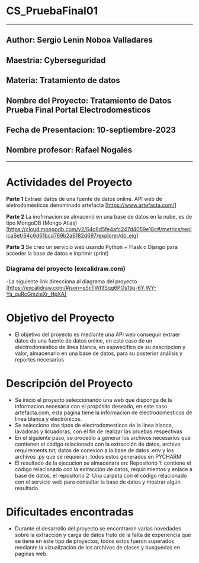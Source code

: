 # CS_PruebaFinal01
----------------------------------------------------------------------------------- 
## Author: Sergio Lenin Noboa Valladares
## Maestria: Cyberseguridad
## Materia: Tratamiento de datos
## Nombre del Proyecto: Tratamiento de Datos Prueba Final Portal Electrodomesticos
## Fecha de Presentacion: 10-septiembre-2023
## Nombre profesor: Rafael Nogales
-----------------------------------------------------------------------------------

# Actividades del Proyecto
__Parte 1__
Extraer datos de una fuente de datos online. API web de eletrodomésticos denominado artefacta 
[https://www.artefacta.com/]

__Parte 2__
La inofrmacion se almacenó en una base de datos en la nube, es de tipo MongoDB (Mongo Atlas) [https://cloud.mongodb.com/v2/64c6d5fe4afc247d4059e18c#/metrics/replicaSet/64c6d61bcd769b2a6182d697/explorer/db_eig]

__Parte 3__
Se creo un servicio web usando Python + Flask o Django para acceder la base de datos e inprimir (print)


### Diagrama del proyecto (excalidraw.com)
-La siguiente link direcciona al diagrama del proyecto 
[https://excalidraw.com/#json=p5cTWI3Sqg6POs1tkj-6Y,WY-Ya_quRcGmzieXr_HpXA]

# Objetivo del Proyecto
- El objetivo del proyecto es mediante una API web conseguir extraer datos de una fuente de datos online, en esta caso de un electrodoméstico de linea blanca, en espwecifico de su descripcion y valor, almacenarlo en una base de datos, para su posterior análisis y reportes necesarios   

# Descripción del Proyecto
- Se inicio el proyecto seleccionando una web que disponga de la informacion necesaria con el propósito deseado, en este caso artefacta.com, esta pagina tiene la informacion de electrodomesticos de linea blanca y electrónicos.
- Se selecciono dos tipos de electrodomesticos de la linea blanca, lavadoras y licuadoras, con el fin de realizar las pruebas respectivas 
- En el siguiente paso, se procedio a generar los archivos necesarios que contienen el código relacionado con la extracción de datos, archivo requirements.txt, datos de conexion a la base de datos .env y los archivos .py que se requieran, todos estos generados en PYCHARM 
- El resultado de la ejecucion se almacenara en:  Repositorio 1: contiene el código relacionado con la extracción de datos, requirimientos y enlace a base de datos, el repositorio 2: Una carpeta con el código relacionado con el servicio web para consultar la base de datos y mostrar algún resultado.

# Dificultades encontradas
- Durante el desarrollo del proyecto se encontraron varias novedades sobre la extracción y carga de datos fruto de la falta de experiencia que se tiene en este tipo de proyectos, todos estos fueron superados mediante la vizualización de los archivos de clases y busquedas en paginas web.
  
